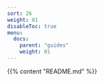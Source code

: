 ```yaml
---
sort: 26
weight: 01
disableToc: true
menu:
  docs:
    parent: "guides"
    weight: 01
---
```

{{% content "README.md" %}}
